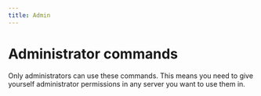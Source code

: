 ```yaml
---
title: Admin
---
```

# Administrator commands

Only administrators can use these commands. This means you need to give yourself administrator permissions in any server you want to use them in.


